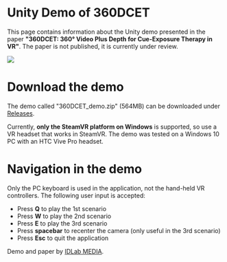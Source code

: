 # Unity Demo of 360DCET

This page contains information about the Unity demo presented in the paper __"360DCET: 360&deg; Video Plus Depth for Cue-Exposure Therapy in VR"__. The paper is not published, it is currently under review.

<img src="https://github.com/IDLabMedia/360DCET/blob/main/docs/demo.gif"/> 

# Download the demo

The demo called "360DCET_demo.zip" (564MB) can be downloaded under [Releases](https://github.com/IDLabMedia/360DCET/releases).

Currently, **only the SteamVR platform on Windows** is supported, so use a VR headset that works in SteamVR. The demo was tested on a Windows 10 PC with an HTC Vive Pro headset. 

# Navigation in the demo

Only the PC keyboard is used in the application, not the hand-held VR controllers. The following user input is accepted:

- Press **Q** to play the 1st scenario
- Press **W** to play the 2nd scenario
- Press **E** to play the 3rd scenario
- Press **spacebar** to recenter the camera (only useful in the 3rd scenario)
- Press **Esc** to quit the application

Demo and paper by [IDLab MEDIA](https://media.idlab.ugent.be/).
